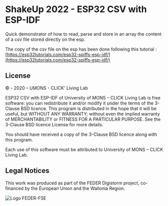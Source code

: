 # ShakeUp 2022 - ESP32 CSV with ESP-IDF

Quick demonstrator of how to read, parse and store in an array the content of a csv file stored directly on the esp.

The copy of the csv file on the esp has been done following this tutorial : [https://esp32tutorials.com/esp32-spiffs-esp-idf/](https://esp32tutorials.com/esp32-spiffs-esp-idf/)


## License
© - 2020 – UMONS - CLICK' Living Lab

ESP32 CSV with ESP-IDF of University of MONS – CLICK Living Lab is free software: 
you can redistribute it and/or modify it under the terms of the 3-Clause BSD licence. 
This program is distributed in the hope that it will be useful, but WITHOUT ANY WARRANTY; 
without even the implied warranty of MERCHANTABILITY or FITNESS FOR A PARTICULAR PURPOSE.
See the 3-Clause BSD licence License for more details.
 
​​​​​You should have received a copy of the 3-Clause BSD licence along with this program.  
 
Each use of this software must be attributed to University of MONS – CLICK Living Lab.

## Legal Notices
This work was produced as part of the FEDER Digistorm project, co-financed by the European Union and the Wallonia Region.

![Logo FEDER-FSE](https://www.enmieux.be/sites/default/files/assets/media-files/signatures/vignette_FEDER%2Bwallonie.png)
